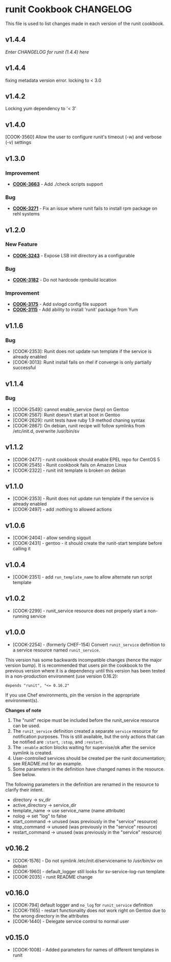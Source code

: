 runit Cookbook CHANGELOG
========================
This file is used to list changes made in each version of the runit cookbook.

v1.4.4
------
_Enter CHANGELOG for runit (1.4.4) here_


v1.4.4
------
fixing metadata version error. locking to < 3.0


v1.4.2
------
Locking yum dependency to '< 3'

v1.4.0
------
[COOK-3560] Allow the user to configure runit's timeout (-w) and verbose (-v) settings


v1.3.0
------
### Improvement
- **[COOK-3663](https://tickets.opscode.com/browse/COOK-3663)** - Add ./check scripts support

### Bug
- **[COOK-3271](https://tickets.opscode.com/browse/COOK-3271)** - Fix an issue where runit fails to install rpm package on rehl systems

v1.2.0
------
### New Feature
- **[COOK-3243](https://tickets.opscode.com/browse/COOK-3243)** - Expose LSB init directory as a configurable

### Bug
- **[COOK-3182](https://tickets.opscode.com/browse/COOK-3182)** - Do not hardcode rpmbuild location

### Improvement
- **[COOK-3175](https://tickets.opscode.com/browse/COOK-3175)** - Add svlogd config file support
- **[COOK-3115](https://tickets.opscode.com/browse/COOK-3115)** - Add ability to install 'runit' package from Yum

v1.1.6
------
### Bug
- [COOK-2353]: Runit does not update run template if the service is already enabled
- [COOK-3013]: Runit install fails on rhel if converge is only partially successful

v1.1.4
------
### Bug
- [COOK-2549]: cannot enable_service (lwrp) on Gentoo
- [COOK-2567]: Runit doesn't start at boot in Gentoo
- [COOK-2629]: runit tests have ruby 1.9 method chaning syntax
- [COOK-2867]: On debian, runit recipe will follow symlinks from /etc/init.d, overwrite /usr/bin/sv

v1.1.2
------
- [COOK-2477] - runit cookbook should enable EPEL repo for CentOS 5
- [COOK-2545] - Runit cookbook fails on Amazon Linux
- [COOK-2322] - runit init template is broken on debian

v1.1.0
------
- [COOK-2353] - Runit does not update run template if the service is already enabled
- [COOK-2497] - add :nothing to allowed actions

v1.0.6
------
- [COOK-2404] - allow sending sigquit
- [COOK-2431] - gentoo - it should create the runit-start template before calling it

v1.0.4
------
- [COOK-2351] - add `run_template_name` to allow alternate run script template

v1.0.2
------
- [COOK-2299] - runit_service resource does not properly start a non-running service

v1.0.0
------
- [COOK-2254] - (formerly CHEF-154) Convert `runit_service` definition to a service resource named `runit_service`.

This version has some backwards incompatible changes (hence the major
version bump). It is recommended that users pin the cookbook to the
previous version where it is a dependency until this version has been
tested in a non-production environment (use version 0.16.2):

    depends "runit", "<= 0.16.2"

If you use Chef environments, pin the version in the appropriate
environment(s).

**Changes of note**

1. The "runit" recipe must be included before the runit_service resource
can be used.
2. The `runit_service` definition created a separate `service`
resource for notification purposes. This is still available, but the
only actions that can be notified are `:start`, `:stop`, and `:restart`.
3. The `:enable` action blocks waiting for supervise/ok after the
service symlink is created.
4. User-controlled services should be created per the runit
documentation; see README.md for an example.
5. Some parameters in the definition have changed names in the
resource. See below.

The following parameters in the definition are renamed in the resource
to clarify their intent.

- directory -> sv_dir
- active_directory -> service_dir
- template_name -> use service_name (name attribute)
- nolog -> set "log" to false
- start_command -> unused (was previously in the "service" resource)
- stop_command -> unused (was previously in the "service" resource)
- restart_command -> unused (was previously in the "service" resource)

v0.16.2
-------
- [COOK-1576] - Do not symlink /etc/init.d/servicename to /usr/bin/sv on debian
- [COOK-1960] - default_logger still looks for sv-service-log-run template
- [COOK-2035] - runit README change

v0.16.0
-------
- [COOK-794] default logger and `no_log` for `runit_service` definition
- [COOK-1165] - restart functionality does not work right on Gentoo due to the wrong directory in the attributes
- [COOK-1440] - Delegate service control to normal user

v0.15.0
-------
- [COOK-1008] - Added parameters for names of different templates in runit
